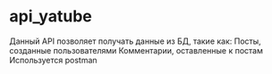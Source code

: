 # api_yatube
Данный API позволяет получать данные из БД, такие как: 
    Посты, созданные пользователями
    Комментарии, оставленные к постам
Используется postman
